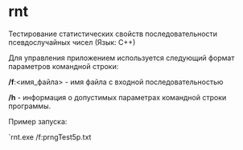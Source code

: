 # rnt
Тестирование статистических свойств последовательности псевдослучайных чисел (Язык: С++)
  
Для управления приложением используется следующий формат параметров командной строки:

**/f**:<имя_файла> - имя файла с входной последовательностью

**/h** - информация о допустимых параметрах командной строки программы.

Пример запуска:

`rnt.exe /f:prngTest5p.txt
